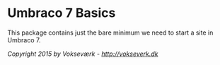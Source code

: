 # Umbraco 7 Basics

This package contains just the bare minimum we need to start a site in Umbraco 7.

*Copyright 2015 by Vokseværk - http://vokseverk.dk*

